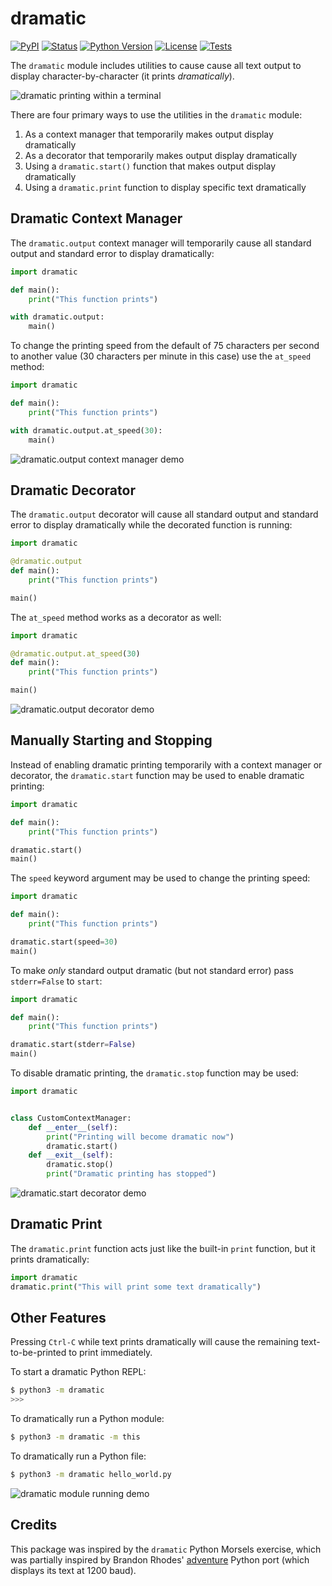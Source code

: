dramatic
========

[![PyPI](https://img.shields.io/pypi/v/dramatic.svg "PyPI")](https://pypi.org/project/dramatic/)
[![Status](https://img.shields.io/pypi/status/dramatic.svg "Status")](https://pypi.org/project/dramatic/)
[![Python Version](https://img.shields.io/pypi/pyversions/dramatic "Python Version")](https://pypi.org/project/dramatic)
[![License](https://img.shields.io/pypi/l/dramatic "License")](https://opensource.org/licenses/MIT)
[![Tests](https://github.com/treyhunner/dramatic/workflows/test/badge.svg "Tests")](https://github.com/treyhunner/dramatic/actions?workflow=test)

The `dramatic` module includes utilities to cause cause all text output to display character-by-character (it prints *dramatically*).

![dramatic printing within a terminal](screenshots/repl.gif)

There are four primary ways to use the utilities in the `dramatic` module:

1. As a context manager that temporarily makes output display dramatically
2. As a decorator that temporarily makes output display dramatically
3. Using a `dramatic.start()` function that makes output display dramatically
4. Using a `dramatic.print` function to display specific text dramatically


Dramatic Context Manager
------------------------

The `dramatic.output` context manager will temporarily cause all standard output and standard error to display dramatically:

```python
import dramatic

def main():
    print("This function prints")

with dramatic.output:
    main()
```

To change the printing speed from the default of 75 characters per second to another value (30 characters per minute in this case) use the `at_speed` method:


```python
import dramatic

def main():
    print("This function prints")

with dramatic.output.at_speed(30):
    main()
```

![dramatic.output context manager demo](screenshots/context.gif)


Dramatic Decorator
------------------

The `dramatic.output` decorator will cause all standard output and standard error to display dramatically while the decorated function is running:

```python
import dramatic

@dramatic.output
def main():
    print("This function prints")

main()
```

The `at_speed` method works as a decorator as well:


```python
import dramatic

@dramatic.output.at_speed(30)
def main():
    print("This function prints")

main()
```

![dramatic.output decorator demo](screenshots/decorator.gif)


Manually Starting and Stopping
------------------------------

Instead of enabling dramatic printing temporarily with a context manager or decorator, the `dramatic.start` function may be used to enable dramatic printing:

```python
import dramatic

def main():
    print("This function prints")

dramatic.start()
main()
```

The `speed` keyword argument may be used to change the printing speed:

```python
import dramatic

def main():
    print("This function prints")

dramatic.start(speed=30)
main()
```

To make *only* standard output dramatic (but not standard error) pass `stderr=False` to `start`:

```python
import dramatic

def main():
    print("This function prints")

dramatic.start(stderr=False)
main()
```

To disable dramatic printing, the `dramatic.stop` function may be used:

```python
import dramatic


class CustomContextManager:
    def __enter__(self):
        print("Printing will become dramatic now")
        dramatic.start()
    def __exit__(self):
        dramatic.stop()
        print("Dramatic printing has stopped")
```

![dramatic.start decorator demo](screenshots/start.gif)


Dramatic Print
--------------

The `dramatic.print` function acts just like the built-in `print` function, but it prints dramatically:

```python
import dramatic
dramatic.print("This will print some text dramatically")
```


Other Features
--------------

Pressing `Ctrl-C` while text prints dramatically will cause the remaining text-to-be-printed to print immediately.

To start a dramatic Python REPL:

```bash
$ python3 -m dramatic
>>>
```

To dramatically run a Python module:

```bash
$ python3 -m dramatic -m this
```

To dramatically run a Python file:

```bash
$ python3 -m dramatic hello_world.py
```

![dramatic module running demo](screenshots/module.gif)


Credits
-------

This package was inspired by the `dramatic` Python Morsels exercise, which was partially inspired by Brandon Rhodes' [adventure][] Python port (which displays its text at 1200 baud).


[adventure]: https://pypi.org/project/adventure/

